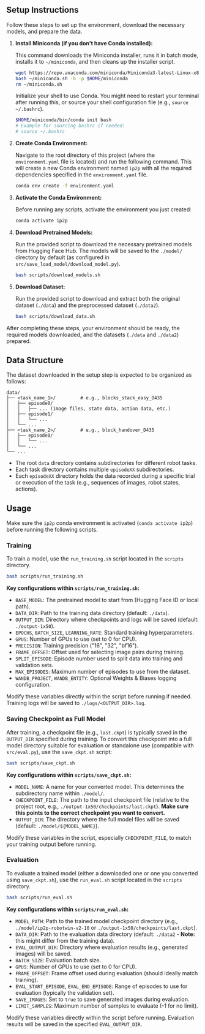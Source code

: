 ## Setup Instructions

Follow these steps to set up the environment, download the necessary models, and prepare the data.

1.  **Install Miniconda (if you don't have Conda installed):**

    This command downloads the Miniconda installer, runs it in batch mode, installs it to `~/miniconda`, and then cleans up the installer script.

    ```bash
    wget https://repo.anaconda.com/miniconda/Miniconda3-latest-Linux-x86_64.sh -O ~/miniconda.sh
    bash ~/miniconda.sh -b -p $HOME/miniconda
    rm ~/miniconda.sh
    ```

    Initialize your shell to use Conda. You might need to restart your terminal after running this, or source your shell configuration file (e.g., `source ~/.bashrc`).

    ```bash
    $HOME/miniconda/bin/conda init bash
    # Example for sourcing bashrc if needed:
    # source ~/.bashrc
    ```

2.  **Create Conda Environment:**

    Navigate to the root directory of this project (where the `environment.yaml` file is located) and run the following command. This will create a new Conda environment named `ip2p` with all the required dependencies specified in the `environment.yaml` file.

    ```bash
    conda env create -f environment.yaml
    ```

3.  **Activate the Conda Environment:**

    Before running any scripts, activate the environment you just created:

    ```bash
    conda activate ip2p
    ```

4.  **Download Pretrained Models:**

    Run the provided script to download the necessary pretrained models from Hugging Face Hub. The models will be saved to the `./model/` directory by default (as configured in `src/save_load_model/download_model.py`).

    ```bash
    bash scripts/download_models.sh
    ```

5.  **Download Dataset:**

    Run the provided script to download and extract both the original dataset (`./data`) and the preprocessed dataset (`./data2`).

    ```bash
    bash scripts/download_data.sh
    ```

After completing these steps, your environment should be ready, the required models downloaded, and the datasets (`./data` and `./data2`) prepared.

## Data Structure

The dataset downloaded in the setup step is expected to be organized as follows:

```
data/
├── <task_name_1>/         # e.g., blocks_stack_easy_D435
│   ├── episode0/
│   │   ├── ... (image files, state data, action data, etc.)
│   ├── episode1/
│   │   └── ...
│   └── ...
├── <task_name_2>/         # e.g., block_handover_D435
│   ├── episode0/
│   │   └── ...
│   └── ...
└── ...
```

- The root `data` directory contains subdirectories for different robot tasks.
- Each task directory contains multiple `episodeXX` subdirectories.
- Each `episodeXX` directory holds the data recorded during a specific trial or execution of the task (e.g., sequences of images, robot states, actions).

## Usage

Make sure the `ip2p` conda environment is activated (`conda activate ip2p`) before running the following scripts.

### Training

To train a model, use the `run_training.sh` script located in the `scripts` directory.

```bash
bash scripts/run_training.sh
```

**Key configurations within `scripts/run_training.sh`:**

- `BASE_MODEL`: The pretrained model to start from (Hugging Face ID or local path).
- `DATA_DIR`: Path to the training data directory (default: `./data`).
- `OUTPUT_DIR`: Directory where checkpoints and logs will be saved (default: `./output-1x50`).
- `EPOCHS`, `BATCH_SIZE`, `LEARNING_RATE`: Standard training hyperparameters.
- `GPUS`: Number of GPUs to use (set to 0 for CPU).
- `PRECISION`: Training precision ("16", "32", "bf16").
- `FRAME_OFFSET`: Offset used for selecting image pairs during training.
- `SPLIT_EPISODE`: Episode number used to split data into training and validation sets.
- `MAX_EPISODES`: Maximum number of episodes to use from the dataset.
- `WANDB_PROJECT`, `WANDB_ENTITY`: Optional Weights & Biases logging configuration.

Modify these variables directly within the script before running if needed. Training logs will be saved to `./logs/<OUTPUT_DIR>.log`.

### Saving Checkpoint as Full Model

After training, a checkpoint file (e.g., `last.ckpt`) is typically saved in the `OUTPUT_DIR` specified during training. To convert this checkpoint into a full model directory suitable for evaluation or standalone use (compatible with `src/eval.py`), use the `save_ckpt.sh` script:

```bash
bash scripts/save_ckpt.sh
```

**Key configurations within `scripts/save_ckpt.sh`:**

- `MODEL_NAME`: A name for your converted model. This determines the subdirectory name within `./model/`.
- `CHECKPOINT_FILE`: The path to the input checkpoint file (relative to the project root, e.g., `./output-1x50/checkpoints/last.ckpt`). **Make sure this points to the correct checkpoint you want to convert.**
- `OUTPUT_DIR`: The directory where the full model files will be saved (default: `./model/${MODEL_NAME}`).

Modify these variables in the script, especially `CHECKPOINT_FILE`, to match your training output before running.

### Evaluation

To evaluate a trained model (either a downloaded one or one you converted using `save_ckpt.sh`), use the `run_eval.sh` script located in the `scripts` directory.

```bash
bash scripts/run_eval.sh
```

**Key configurations within `scripts/run_eval.sh`:**

- `MODEL_PATH`: Path to the trained model checkpoint directory (e.g., `./model/ip2p-robotwin-v2-10` or `./output-1x50/checkpoints/last.ckpt`).
- `DATA_DIR`: Path to the evaluation data directory (default: `./data2` - **Note:** this might differ from the training data).
- `EVAL_OUTPUT_DIR`: Directory where evaluation results (e.g., generated images) will be saved.
- `BATCH_SIZE`: Evaluation batch size.
- `GPUS`: Number of GPUs to use (set to 0 for CPU).
- `FRAME_OFFSET`: Frame offset used during evaluation (should ideally match training).
- `EVAL_START_EPISODE`, `EVAL_END_EPISODE`: Range of episodes to use for evaluation (typically the validation set).
- `SAVE_IMAGES`: Set to `true` to save generated images during evaluation.
- `LIMIT_SAMPLES`: Maximum number of samples to evaluate (-1 for no limit).

Modify these variables directly within the script before running. Evaluation results will be saved in the specified `EVAL_OUTPUT_DIR`.
